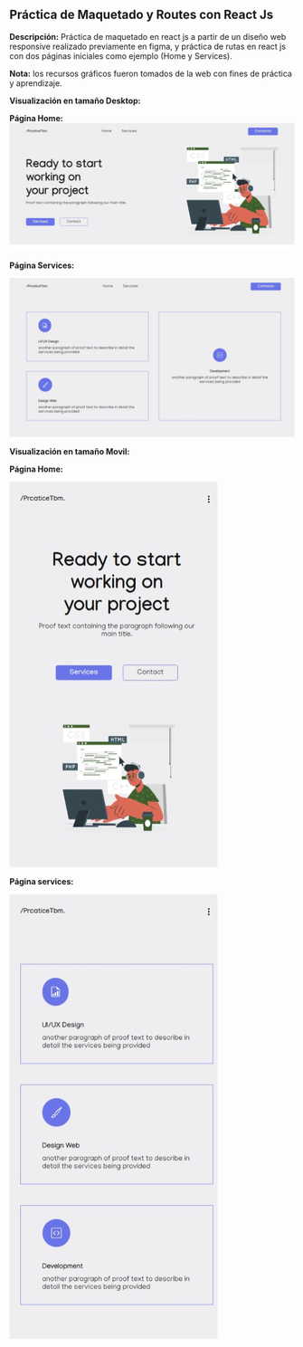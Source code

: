 ## Práctica de Maquetado y Routes con React Js

**Descripción:** Práctica de maquetado en react js a partir de un diseño web responsive realizado previamente en figma, y práctica de rutas en react js con dos páginas iniciales como ejemplo (Home y Services).

**Nota:** los recursos gráficos fueron tomados de la web con fines de práctica y aprendizaje.

**Visualización en tamaño Desktop:**

**Página Home:**
![Desktop-size-home](./src/assets/page-home-desktop.jpeg "Desktop-size-home")

**Página Services:**

![Desktop-size-services](./src/assets/page-services-desktop.jpeg "Desktop-size-services")

**Visualización en tamaño Movil:** 

**Página Home:**

![Movil-size-home](./src/assets/page-home-movil.jpeg "Movil-size-home")

**Página services:**

![Movil-size-services](./src/assets/page-services-movil.jpeg "Movil-size-services")